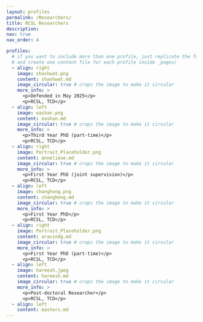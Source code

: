 ```yaml
---
layout: profiles
permalink: /Researchers/
title: RCSL Researchers 
description:
nav: true
nav_order: 4

profiles:
  # if you want to include more than one profile, just replicate the following block
  # and create one content file for each profile inside _pages/
  - align: right
    image: shashwat.png
    content: shashwat.md
    image_circular: true # crops the image to make it circular
    more_info: >
      <p>Defended in May 2025</p>
      <p>RCSL, TCD</p>
  - align: left
    image: eashan.png
    content: eashan.md
    image_circular: true # crops the image to make it circular
    more_info: >
      <p>Third Year PhD (part-time)</p>
      <p>RCSL, TCD</p>
  - align: right
    image: Portrait_Placeholder.png
    content: anneliese.md
    image_circular: true # crops the image to make it circular
    more_info: >
      <p>First Year PhD (joint supervision)</p>
      <p>RCSL, TCD</p>
  - align: left
    image: changhong.png
    content: changhong.md
    image_circular: true # crops the image to make it circular
    more_info: >
      <p>First Year PhD</p>
      <p>RCSL, TCD</p>
  - align: right
    image: Portrait_Placeholder.png
    content: aravindg.md
    image_circular: true # crops the image to make it circular
    more_info: >
      <p>First Year PhD (part-time)</p>
      <p>RCSL, TCD</p>
  - align: left
    image: hareesh.jpeg
    content: hareesh.md
    image_circular: true # crops the image to make it circular
    more_info: >
      <p>Post-doctoral Researcher</p>
      <p>RCSL, TCD</p>
  - align: left
    content: masters.md
---
```

